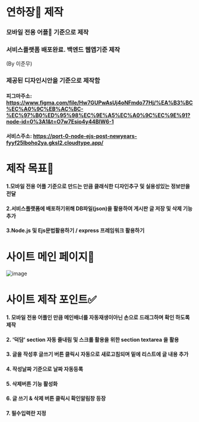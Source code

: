 # 연하장🥂 제작 

### 모바일 전용 어플📱 기준으로 제작
### 서비스플랫폼 배포완료. 백엔드 웹앱기준 제작
(By 이준무)
### 제공된 디자인시안을 기준으로 제작함
#### 피그마주소: https://www.figma.com/file/Hw7GUPwAsUj4oNFmdo77Hj/%EA%B3%BC%EC%A0%9C%EB%AC%BC-%EC%97%B0%ED%95%98%EC%9E%A5%EC%A0%9C%EC%9E%91?node-id=0%3A1&t=O7w7Esio4y44BIW6-1
#### 서비스주소: https://port-0-node-ejs-post-newyears-fyyf25lboho2ya.gksl2.cloudtype.app/


# 제작 목표📜
#### 1.모바일 전용 어플 기준으로 만드는 만큼 클래식한 디자인추구 및 실용성있는 정보만을 전달
#### 2.서비스플랫폼에 배포하기위해 DB파일(json)을 활용하여 게시판 글 저장 및 삭제 기능 추가
#### 3.Node.js 및 Ejs문법활용하기 / express 프레임워크 활용하기

# 사이트 메인 페이지📲
![image](https://user-images.githubusercontent.com/113665599/209274808-7499426e-3824-4f9f-b42e-28dcac1bd421.png)





# 사이트 제작 포인트✅
#### 1. 모바일 전용 어플인 만큼 메인배너를 자동재생이아닌 손으로 드래그하며 확인 하도록 제작
#### 2. '덕담' section 자동 줄내림 및 스크롤 활용을 위한 section textarea 을 활용
#### 3. 글을 작성후 글쓰기 버튼 클릭시 자동으로 새로고침되며 밑에 리스트에 글 내용 추가
#### 4. 작성날짜 기준으로 날짜 자동등록
#### 5. 삭제버튼 기능 활성화
#### 6. 글 쓰기 & 삭제 버튼 클릭시 확인알림창 등장
#### 7. 필수입력란 지정



